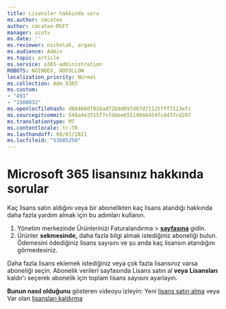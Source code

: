 ```yaml
---
title: Lisanslar hakkında soru
ms.author: cmcatee
author: cmcatee-MSFT
manager: scotv
ms.date: ''
ms.reviewer: nicholak, argani
ms.audience: Admin
ms.topic: article
ms.service: o365-administration
ROBOTS: NOINDEX, NOFOLLOW
localization_priority: Normal
ms.collection: Adm_O365
ms.custom:
- "491"
- "1500032"
ms.openlocfilehash: d88460df028ad72b9d097d67d71125fff7113efc
ms.sourcegitcommit: 540a4e2515f7cfddee65519046454fc4437cd287
ms.translationtype: MT
ms.contentlocale: tr-TR
ms.lasthandoff: 08/01/2021
ms.locfileid: "53685250"
---
```

# <a name="questions-about-your-microsoft-365-license"></a>Microsoft 365 lisansınız hakkında sorular

Kaç lisans satın aldığını veya bir abonelikten kaç lisans atandığı hakkında daha fazla yardım almak için bu adımları kullanın.
  
1. Yönetim merkezinde Ürünlerinizi Faturalandırma  \> **[sayfasına](https://go.microsoft.com/fwlink/p/?linkid=842054)** gidin.
2. Ürünler **sekmesinde,** daha fazla bilgi almak istediğiniz aboneliği bulun. Ödemesini ödediğiniz lisans sayısını ve şu anda kaç lisansın atandığını görmedesiniz.

Daha fazla lisans eklemek istediğiniz veya çok fazla lisansınız varsa aboneliği seçin. Abonelik verileri sayfasında Lisans satın al **veya** **Lisansları** kaldır'ı seçerek abonelik için toplam lisans sayısını ayarlayın.

**Bunun nasıl olduğunu** gösteren videoyu izleyin: Yeni [lisans satın alma](https://go.microsoft.com/fwlink/p/?linkid=2154857) veya Var olan [lisansları kaldırma](https://go.microsoft.com/fwlink/p/?linkid=2154938)